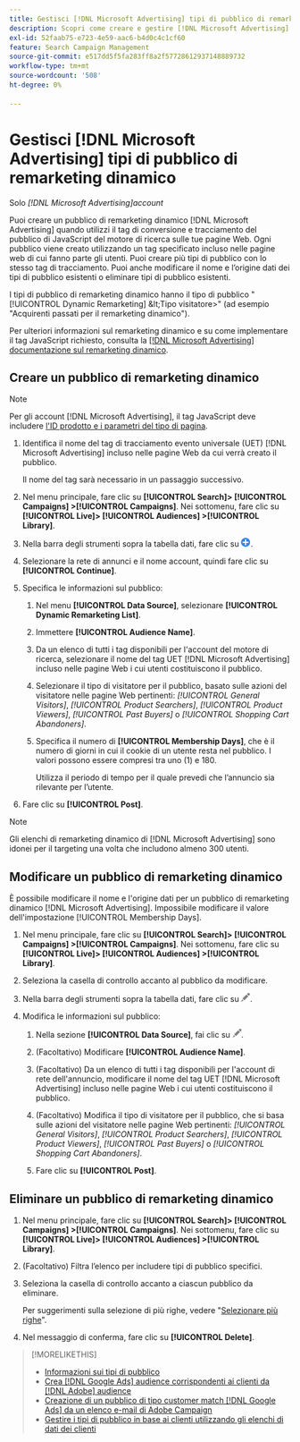 ```yaml
---
title: Gestisci [!DNL Microsoft Advertising] tipi di pubblico di remarketing dinamico
description: Scopri come creare e gestire [!DNL Microsoft Advertising] tipi di pubblico di remarketing dinamico.
exl-id: 52faab75-e723-4e59-aac6-b4d0c4c1cf60
feature: Search Campaign Management
source-git-commit: e517dd5f5fa283ff8a2f57728612937148889732
workflow-type: tm+mt
source-wordcount: '508'
ht-degree: 0%

---
```


# Gestisci [!DNL Microsoft Advertising] tipi di pubblico di remarketing dinamico

Solo *[!DNL Microsoft Advertising]account*

Puoi creare un pubblico di remarketing dinamico [!DNL Microsoft Advertising] quando utilizzi il tag di conversione e tracciamento del pubblico di JavaScript del motore di ricerca sulle tue pagine Web. Ogni pubblico viene creato utilizzando un tag specificato incluso nelle pagine web di cui fanno parte gli utenti. Puoi creare più tipi di pubblico con lo stesso tag di tracciamento. Puoi anche modificare il nome e l’origine dati dei tipi di pubblico esistenti o eliminare tipi di pubblico esistenti.

I tipi di pubblico di remarketing dinamico hanno il tipo di pubblico &quot;[!UICONTROL Dynamic Remarketing] \&lt;Tipo visitatore\>&quot; (ad esempio &quot;Acquirenti passati per il remarketing dinamico&quot;).

Per ulteriori informazioni sul remarketing dinamico e su come implementare il tag JavaScript richiesto, consulta la [[!DNL Microsoft Advertising] documentazione sul remarketing dinamico](https://help.ads.microsoft.com/#apex/ads/en/56910).

## Creare un pubblico di remarketing dinamico

>[!NOTE]
>
>Per gli account [!DNL Microsoft Advertising], il tag JavaScript deve includere [l&#39;ID prodotto e i parametri del tipo di pagina](https://help.ads.microsoft.com/#apex/ads/en/56910/1/#exp85).

1. Identifica il nome del tag di tracciamento evento universale (UET) [!DNL Microsoft Advertising] incluso nelle pagine Web da cui verrà creato il pubblico.

   Il nome del tag sarà necessario in un passaggio successivo.

1. Nel menu principale, fare clic su **[!UICONTROL Search]> [!UICONTROL Campaigns] >[!UICONTROL Campaigns]**. Nei sottomenu, fare clic su **[!UICONTROL Live]> [!UICONTROL Audiences] >[!UICONTROL Library]**.

1. Nella barra degli strumenti sopra la tabella dati, fare clic su ![Crea](/help/search-social-commerce/assets/add.png "Crea").

1. Selezionare la rete di annunci e il nome account, quindi fare clic su **[!UICONTROL Continue]**.

1. Specifica le informazioni sul pubblico:

   1. Nel menu **[!UICONTROL Data Source]**, selezionare **[!UICONTROL Dynamic Remarketing List]**.

   1. Immettere **[!UICONTROL Audience Name]**.

   1. Da un elenco di tutti i tag disponibili per l&#39;account del motore di ricerca, selezionare il nome del tag UET [!DNL Microsoft Advertising] incluso nelle pagine Web i cui utenti costituiscono il pubblico.

   1. Selezionare il tipo di visitatore per il pubblico, basato sulle azioni del visitatore nelle pagine Web pertinenti: *[!UICONTROL General Visitors]*, *[!UICONTROL Product Searchers]*, *[!UICONTROL Product Viewers]*, *[!UICONTROL Past Buyers]* o *[!UICONTROL Shopping Cart Abandoners]*.

   1. Specifica il numero di **[!UICONTROL Membership Days]**, che è il numero di giorni in cui il cookie di un utente resta nel pubblico. I valori possono essere compresi tra uno (1) e 180.

      Utilizza il periodo di tempo per il quale prevedi che l’annuncio sia rilevante per l’utente.

1. Fare clic su **[!UICONTROL Post]**.

>[!NOTE]
>
>Gli elenchi di remarketing dinamico di [!DNL Microsoft Advertising] sono idonei per il targeting una volta che includono almeno 300 utenti.

## Modificare un pubblico di remarketing dinamico

È possibile modificare il nome e l&#39;origine dati per un pubblico di remarketing dinamico [!DNL Microsoft Advertising]. Impossibile modificare il valore dell&#39;impostazione [!UICONTROL Membership Days].

1. Nel menu principale, fare clic su **[!UICONTROL Search]> [!UICONTROL Campaigns] >[!UICONTROL Campaigns]**. Nei sottomenu, fare clic su **[!UICONTROL Live]> [!UICONTROL Audiences] >[!UICONTROL Library]**.

1. Seleziona la casella di controllo accanto al pubblico da modificare.

1. Nella barra degli strumenti sopra la tabella dati, fare clic su ![Modifica](/help/search-social-commerce/assets/edit.png "Modifica").

1. Modifica le informazioni sul pubblico:

   1. Nella sezione **[!UICONTROL Data Source]**, fai clic su ![Modifica](/help/search-social-commerce/assets/edit.png "Modifica").

   1. (Facoltativo) Modificare **[!UICONTROL Audience Name]**.

   1. (Facoltativo) Da un elenco di tutti i tag disponibili per l&#39;account di rete dell&#39;annuncio, modificare il nome del tag UET [!DNL Microsoft Advertising] incluso nelle pagine Web i cui utenti costituiscono il pubblico.

   1. (Facoltativo) Modifica il tipo di visitatore per il pubblico, che si basa sulle azioni del visitatore nelle pagine Web pertinenti: *[!UICONTROL General Visitors]*, *[!UICONTROL Product Searchers]*, *[!UICONTROL Product Viewers]*, *[!UICONTROL Past Buyers]* o *[!UICONTROL Shopping Cart Abandoners]*.

   1. Fare clic su **[!UICONTROL Post]**.

## Eliminare un pubblico di remarketing dinamico

1. Nel menu principale, fare clic su **[!UICONTROL Search]> [!UICONTROL Campaigns] >[!UICONTROL Campaigns]**. Nei sottomenu, fare clic su **[!UICONTROL Live]> [!UICONTROL Audiences] >[!UICONTROL Library]**.

1. (Facoltativo) Filtra l’elenco per includere tipi di pubblico specifici.

1. Seleziona la casella di controllo accanto a ciascun pubblico da eliminare.

   Per suggerimenti sulla selezione di più righe, vedere &quot;[Selezionare più righe](/help/search-social-commerce/common-tasks/navigation-editing-selection/multiple-rows-select.md)&quot;.

1. Nel messaggio di conferma, fare clic su **[!UICONTROL Delete]**.

>[!MORELIKETHIS]
>
>* [Informazioni sui tipi di pubblico](audience-about.md)
>* [Crea [!DNL Google Ads] audience corrispondenti ai clienti da [!DNL Adobe] audience](google-audience-from-adobe-audience.md)
>* [Creazione di un pubblico di tipo customer match [!DNL Google Ads] da un elenco e-mail di Adobe Campaign](google-audience-from-campaign-email-list.md)
>* [Gestire i tipi di pubblico in base ai clienti utilizzando gli elenchi di dati dei clienti](audience-from-customer-data-list.md)
